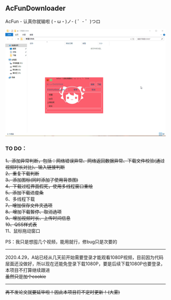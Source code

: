 ## AcFunDownloader
AcFun - 认真你就输啦 (・ω・)ノ- ( ゜- ゜)つロ
  
![demo](./demo.gif)
### TO DO：
~~1、添加异常判断，包括：网络错误异常、网络返回数据异常、下载文件校验(通过视频时长对比)、输入链接判断~~   
~~2、重复下载判断~~   
~~3、添加图标(同时添加了使用背景图)~~   
~~4、下载过程界面假死，使用多线程窗口重绘~~  
~~5、添加下载进度条~~   
6、多线程下载   
~~7、增加保存文件夹选项~~  
~~8、增加下载暂停、取消选项~~  
~~9、增加视频时长、上传时间信息~~  
~~10、QSS样式表~~  
11、鼠标拖动窗口
    
PS：我只是想囤几个视频，能用就行，修bug只是次要的  
***
2020.4.29，A站已经从几天前开始需要登录才能观看1080P视频，目前因为代码层面还没做好，所以现在还能免登录下载1080P，要是后续下载1080P也要登录，本项目不打算继续跟进   
~~虽然只是加个cookie~~  
***
~~再不发论文就要延毕啦！因此本项目将不定时更新！(大雾)~~
